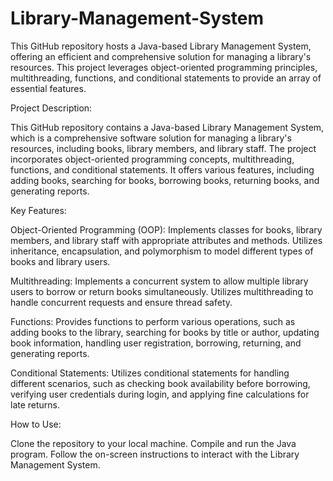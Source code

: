 # Library-Management-System
This GitHub repository hosts a Java-based Library Management System, offering an efficient and comprehensive solution for managing a library's resources. This project leverages object-oriented programming principles, multithreading, functions, and conditional statements to provide an array of essential features. 

Project Description:

This GitHub repository contains a Java-based Library Management System, which is a comprehensive software solution for managing a library's resources, including books, library members, and library staff. The project incorporates object-oriented programming concepts, multithreading, functions, and conditional statements. It offers various features, including adding books, searching for books, borrowing books, returning books, and generating reports.

Key Features:

Object-Oriented Programming (OOP): Implements classes for books, library members, and library staff with appropriate attributes and methods. Utilizes inheritance, encapsulation, and polymorphism to model different types of books and library users.

Multithreading: Implements a concurrent system to allow multiple library users to borrow or return books simultaneously. Utilizes multithreading to handle concurrent requests and ensure thread safety.

Functions: Provides functions to perform various operations, such as adding books to the library, searching for books by title or author, updating book information, handling user registration, borrowing, returning, and generating reports.

Conditional Statements: Utilizes conditional statements for handling different scenarios, such as checking book availability before borrowing, verifying user credentials during login, and applying fine calculations for late returns.

How to Use:

Clone the repository to your local machine.
Compile and run the Java program.
Follow the on-screen instructions to interact with the Library Management System.

